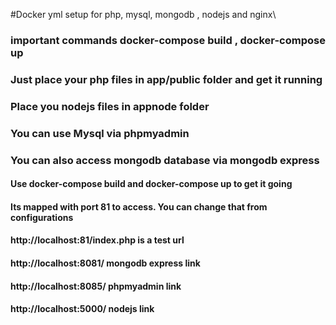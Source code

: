 #Docker yml setup for php, mysql, mongodb , nodejs and nginx\
### important commands docker-compose build , docker-compose up
### Just place your php files in app/public folder and get it running
### Place you nodejs files in appnode folder
### You can use Mysql via phpmyadmin 
### You can also access mongodb database via mongodb express 
#### Use docker-compose build and docker-compose up to get it going
#### Its mapped with port 81 to access. You can change that from configurations
#### http://localhost:81/index.php is a test url
#### http://localhost:8081/ mongodb express link
#### http://localhost:8085/ phpmyadmin link
#### http://localhost:5000/ nodejs link
